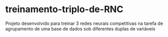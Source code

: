 # treinamento-triplo-de-RNC
Projeto desenvolvido para treinar 3 redes neurais competitivas na tarefa de agrupamento de uma base de dados sob diferentes duplas de variáveis
